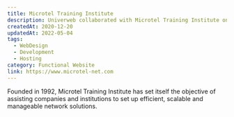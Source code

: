 ```yaml
---
title: Microtel Training Institute
description: Univerweb collaborated with Microtel Training Institute on its digital presence. We created the website and we provide hosting.
createdAt: 2020-12-20
updatedAt: 2022-05-04
tags:
  - WebDesign
  - Development
  - Hosting
category: Functional Website
link: https://www.microtel-net.com
---
```


Founded in 1992, Microtel Training Institute has set itself the objective of assisting companies and institutions to set up efficient, scalable and manageable network solutions.
